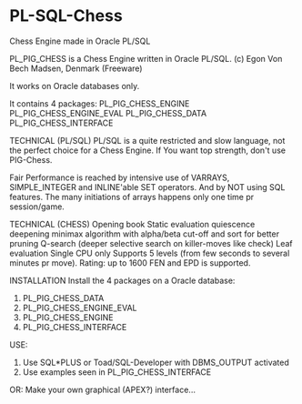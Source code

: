 # PL-SQL-Chess
Chess Engine made in Oracle PL/SQL


PL_PIG_CHESS is a Chess Engine written in Oracle PL/SQL. (c) Egon Von Bech Madsen, Denmark (Freeware)

It works on Oracle databases only.

It contains 4 packages:
PL_PIG_CHESS_ENGINE
PL_PIG_CHESS_ENGINE_EVAL
PL_PIG_CHESS_DATA
PL_PIG_CHESS_INTERFACE 

TECHNICAL (PL/SQL)
PL/SQL is a quite restricted and slow language, not the perfect choice for a Chess Engine.
If You want top strength, don't use PIG-Chess.

Fair Performance is reached by intensive use of VARRAYS, SIMPLE_INTEGER and INLINE'able SET operators. 
And by NOT using SQL features. The many initiations of arrays happens only one time pr session/game.

TECHNICAL (CHESS)
Opening book
Static evaluation
quiescence deepening minimax algorithm with alpha/beta cut-off and sort for better pruning
Q-search (deeper selective search on killer-moves like check)
Leaf evaluation
Single CPU only
Supports 5 levels (from few seconds to several minutes pr move).
Rating: up to 1600
FEN and EPD is supported.

INSTALLATION
Install the 4 packages on a Oracle database:
1. PL_PIG_CHESS_DATA
2. PL_PIG_CHESS_ENGINE_EVAL
3. PL_PIG_CHESS_ENGINE
4. PL_PIG_CHESS_INTERFACE

USE:
1. Use SQL*PLUS or Toad/SQL-Developer with DBMS_OUTPUT activated
2. Use examples seen in PL_PIG_CHESS_INTERFACE

OR:
Make your own graphical (APEX?) interface...
